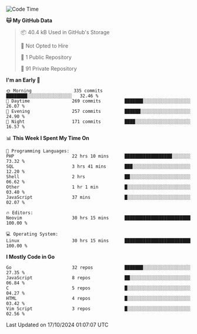 
<!--START_SECTION:waka-->
![Code Time](http://img.shields.io/badge/Code%20Time-5%2C382%20hrs%2031%20mins-blue)

**🐱 My GitHub Data** 

> 📦 40.4 kB Used in GitHub's Storage 
 > 
> 🚫 Not Opted to Hire
 > 
> 📜 1 Public Repository 
 > 
> 🔑 91 Private Repository 
 > 
**I'm an Early 🐤** 

```text
🌞 Morning                335 commits         ████████░░░░░░░░░░░░░░░░░   32.46 % 
🌆 Daytime                269 commits         ███████░░░░░░░░░░░░░░░░░░   26.07 % 
🌃 Evening                257 commits         ██████░░░░░░░░░░░░░░░░░░░   24.90 % 
🌙 Night                  171 commits         ████░░░░░░░░░░░░░░░░░░░░░   16.57 % 
```


📊 **This Week I Spent My Time On** 

```text
💬 Programming Languages: 
PHP                      22 hrs 10 mins      ██████████████████░░░░░░░   73.32 % 
SQL                      3 hrs 41 mins       ███░░░░░░░░░░░░░░░░░░░░░░   12.20 % 
Shell                    2 hrs               ██░░░░░░░░░░░░░░░░░░░░░░░   06.62 % 
Other                    1 hr 1 min          █░░░░░░░░░░░░░░░░░░░░░░░░   03.40 % 
JavaScript               37 mins             █░░░░░░░░░░░░░░░░░░░░░░░░   02.07 % 

🔥 Editors: 
Neovim                   30 hrs 15 mins      █████████████████████████   100.00 % 

💻 Operating System: 
Linux                    30 hrs 15 mins      █████████████████████████   100.00 % 
```

**I Mostly Code in Go** 

```text
Go                       32 repos            ███████░░░░░░░░░░░░░░░░░░   27.35 % 
JavaScript               8 repos             ██░░░░░░░░░░░░░░░░░░░░░░░   06.84 % 
C                        5 repos             █░░░░░░░░░░░░░░░░░░░░░░░░   04.27 % 
HTML                     4 repos             █░░░░░░░░░░░░░░░░░░░░░░░░   03.42 % 
Vim Script               3 repos             █░░░░░░░░░░░░░░░░░░░░░░░░   02.56 % 
```




 Last Updated on 17/10/2024 01:07:07 UTC
<!--END_SECTION:waka-->
